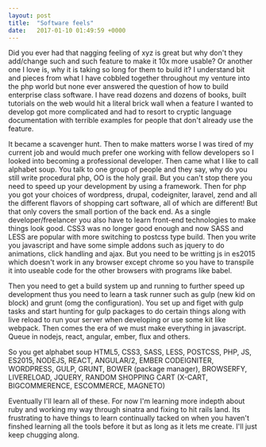 ```yaml
---
layout: post
title:  "Software feels"
date:   2017-01-10 01:49:59 +0000
---
```



Did you ever had that nagging feeling of xyz is great but why don't they add/change such and such feature to make it 10x more usable? Or another one I love is, why it is taking so long for them to build it? I understand bit and pieces from what I have cobbled together throughout my venture into the php world but none ever answered the question of how to build enterprise class software. I have read dozens and dozens of books, built tutorials on the web would hit a literal brick wall when a feature I wanted to develop got more complicated and had to resort to cryptic language documentation with terrible examples for people that don't already use the feature. 

It became a scavenger hunt. Then to make matters worse I was tired of my current job and would much prefer one working with fellow developers so I looked into becoming a professional developer. Then came what I like to call alphabet soup. You talk to one group of people and they say, why do you still write procedural php, OO is the holy grail. But you can't stop there you need to speed up your development by using a framework. Then for php you got your choices of wordpress, drupal, codeigniter, laravel, zend and all the different flavors of shopping cart software, all of which are different! But that only covers the small portion of the back end. As a single developer/freelancer you also have to learn front-end technologies to make things look good. CSS3 was no longer good enough and now SASS and LESS are popular with more switching to postcss type build. Then you write you javascript and have some simple addons such as jquery to do animations, click handling and ajax. But you need to be writting js in es2015 which doesn't work in any browser except chrome so you have to transpile it into useable code for the other browsers with programs like babel. 

Then you need to get a build system up and running to further speed up development thus you need to learn a task runner such as gulp (new kid on block) and grunt (omg the configuration). You set up and figet with gulp tasks and start hunting for gulp packages to do certain things along with live reload to run your server when developing or use some kit like webpack. Then comes the era of we must make everything in javascript. Queue in nodejs, react, angular, ember, flux and others. 

So you get alphabet soup
HTML5, CSS3, SASS, LESS, POSTCSS, PHP, JS, ES2015, NODEJS, REACT, ANGULAR/2, EMBER
CODEIGNITER, WORDPRESS, GULP, GRUNT, BOWER (package manager), BROWSERFY, LIVERELOAD, JQUERY,
RANDOM SHOPPING CART (X-CART, BIGCOMMERENCE, ESCOMMERCE, MAGNETO)

Eventually I'll learn all of these. For now I'm learning more indepth about ruby and working my way through sinatra and fixing to hit rails land. Its frustrating to have things to learn continually tacked on when you haven't finshed learning all the tools before it but as long as it lets me create. I'll just keep chugging along.
